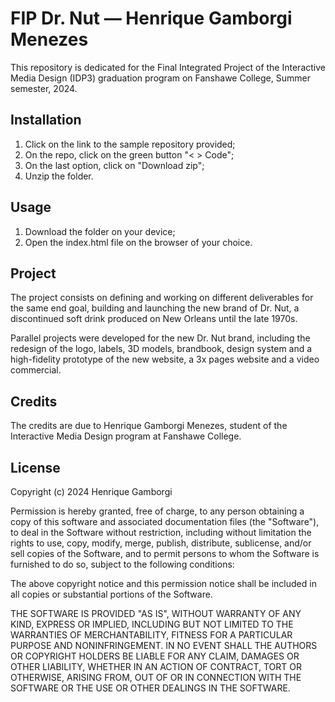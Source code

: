 # FIP Dr. Nut — Henrique Gamborgi Menezes
This repository is dedicated for the Final Integrated Project of the Interactive Media Design (IDP3) graduation program on Fanshawe College, Summer semester, 2024.

## Installation
1. Click on the link to the sample repository provided;
2. On the repo, click on the green button "< > Code";
3. On the last option, click on "Download zip";
4. Unzip the folder.

## Usage
1. Download the folder on your device;
2. Open the index.html file on the browser of your choice.

## Project
The project consists on defining and working on different deliverables for the same end goal, building and launching the new brand of Dr. Nut, a discontinued soft drink produced on New Orleans until the late 1970s.

Parallel projects were developed for the new Dr. Nut brand, including the redesign of the logo, labels, 3D models, brandbook, design system and a high-fidelity prototype of the new website, a 3x pages website and a video commercial.


## Credits
The credits are due to Henrique Gamborgi Menezes, student of the Interactive Media Design program at Fanshawe College.

## License
Copyright (c) 2024 Henrique Gamborgi

Permission is hereby granted, free of charge, to any person obtaining a copy of this software and associated documentation files (the "Software"), to deal in the Software without restriction, including without limitation the rights to use, copy, modify, merge, publish, distribute, sublicense, and/or sell copies of the Software, and to permit persons to whom the Software is furnished to do so, subject to the following conditions:

The above copyright notice and this permission notice shall be included in all copies or substantial portions of the Software.

THE SOFTWARE IS PROVIDED "AS IS", WITHOUT WARRANTY OF ANY KIND, EXPRESS OR IMPLIED, INCLUDING BUT NOT LIMITED TO THE WARRANTIES OF MERCHANTABILITY, FITNESS FOR A PARTICULAR PURPOSE AND NONINFRINGEMENT. IN NO EVENT SHALL THE AUTHORS OR COPYRIGHT HOLDERS BE LIABLE FOR ANY CLAIM, DAMAGES OR OTHER LIABILITY, WHETHER IN AN ACTION OF CONTRACT, TORT OR OTHERWISE, ARISING FROM, OUT OF OR IN CONNECTION WITH THE SOFTWARE OR THE USE OR OTHER DEALINGS IN THE SOFTWARE.